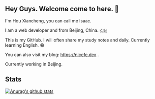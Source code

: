 ## Hey Guys. Welcome come to here. 🎉

<!--
**imhxc/imhxc** is a ✨ _special_ ✨ repository because its `README.md` (this file) appears on your GitHub profile.
-->
I'm Hou Xiancheng, you can call me Isaac.

I am a web developer and from Beijing, China. 🇨🇳

This is my GitHub. I will often share my study notes and daily. Currently learning English. 😁

You can also visit my blog: https://nicefe.dev .

Currently working in Beijing.

## Stats

[![Anurag's github stats](https://github-readme-stats.vercel.app/api?username=imhxc)](https://github.com/imhxc)

